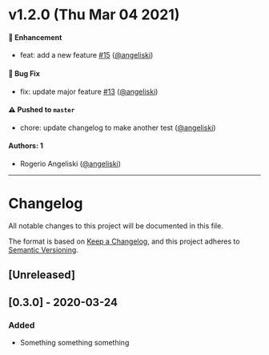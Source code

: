 # v1.2.0 (Thu Mar 04 2021)

#### 🚀 Enhancement

- feat: add a new feature [#15](https://github.com/angeliski/go-auto-release/pull/15) ([@angeliski](https://github.com/angeliski))

#### 🐛 Bug Fix

- fix: update major feature [#13](https://github.com/angeliski/go-auto-release/pull/13) ([@angeliski](https://github.com/angeliski))

#### ⚠️ Pushed to `master`

- chore: update changelog to make another test ([@angeliski](https://github.com/angeliski))

#### Authors: 1

- Rogerio Angeliski ([@angeliski](https://github.com/angeliski))

---

# Changelog
All notable changes to this project will be documented in this file.

The format is based on [Keep a Changelog](https://keepachangelog.com/en/1.0.0/),
and this project adheres to [Semantic Versioning](https://semver.org/spec/v2.0.0.html).

## [Unreleased]

## [0.3.0] - 2020-03-24
### Added
- Something something something
